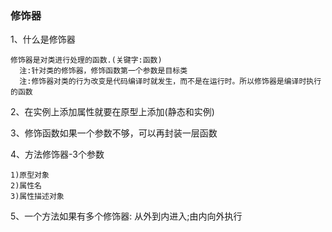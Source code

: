 ### 修饰器
1、什么是修饰器
```
修饰器是对类进行处理的函数.(关键字:函数)
  注:针对类的修饰器，修饰函数第一个参数是目标类
  注:修饰器对类的行为改变是代码编译时就发生，而不是在运行时。所以修饰器是编译时执行的函数
```
2、在实例上添加属性就要在原型上添加(静态和实例)<br>

3、修饰函数如果一个参数不够，可以再封装一层函数<br>

4、方法修饰器-3个参数
```
1)原型对象
2)属性名
3)属性描述对象
```

5、一个方法如果有多个修饰器: 从外到内进入;由内向外执行
